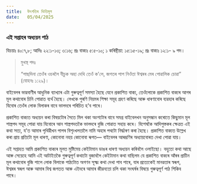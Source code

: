 ```yaml
---
title:  উৎপত্তিৰ ভিত্তিমূল
date:   05/04/2025
---
```


### এই সপ্তাহৰ অধ্যয়ন পাঠ

যিচয়াঃ ৪০:৭,৮; আদিঃ ২২:১-১৩; ৩:১৬; প্রঃ বাক্যঃ ৫:৫-১০; ১ কৰিন্থীয়া: ১৫:১৫-১৯; প্রঃ বাক্যঃ ১২:১- ৯ পদ।

> <p>মুখস্থ পদঃ</p>
> “পাছদিনা তেওঁৰ ওচৰলৈ যীচুক অহা দেখি তেওঁ ক'লে, জগতৰ পাপ নিওঁতা ঈশ্বৰৰ মেৰ পোৱালিক চোৱা” (যোহনঃ ১:২৯)।

বাইবেলৰ ভাৱবাণীৰ আধুনিক ব্যাখ্যাৰ এটা গুৰুত্বপূৰ্ণ সমস্যা হৈছে যেনে প্রকাশিত বাক্য, তেওঁলোকে প্রকাশিত বাক্যৰ আগৰ মূল কথাবোৰ চিনি পোৱাত ব্যর্থ হৈছে। লেখকে পুৰণি নিয়মৰ শিক্ষা সমূহ গ্ৰহণ কৰিছে আৰু ধাৰণাবোৰ ব্যৱহাৰ কৰিছে যিবোৰ তেওঁৰ লোক বিলাকৰ বাবে ভালদৰে পৰিচিত হ'ব পাৰে।

প্রকাশিত বাক্যত অধ্যয়ন কৰা বিষয়টোৰ সৈতে মিল থকা অংশটোৰ বাবে সমগ্র বাইবেলখন অনুসন্ধান কৰোতে কিছুমান মূল শাস্ত্রপদ সমূহ পোৱা যায় যিবোৰে আন শাস্ত্ৰপদতকৈ ভালদৰে বুজি পোৱাত সহায় কৰে। বিশেষকৈ আদিপুস্তকৰ ক্ষেত্ৰত এই কথা সত্য, য'ত আমাৰ পৃথিৱীখন পাপৰ বিশৃংখলতালৈ নামি অহাৰ পথটো নিৰ্দ্ধাৰণ কৰা হৈছে। প্রকাশিত বাক্যত উল্লেখ কৰা প্ৰায় প্ৰতিটো মূল ধাৰণা, কোনোবা নহয় কোনোবা ৰূপত— বাইবেলৰ আৰম্ভণিৰ অধ্যায়বোৰত দেখা পোৱা যায়।

এই সপ্তাহত আমি প্রকাশিত বাক্যৰ মূলত মুষ্টিমেয় কেইটামান ডাঙৰ ধাৰণা অধ্যয়ন কৰিবলৈ ওলাইছো। বহুতো কথা আছে আৰু সেয়েহে আমি এই আটাইতকৈ গুৰুত্বপূৰ্ণ কথাটো বুজাবলৈ কেইটামান কথা বাছিলম যে প্রকাশিত বাক্যৰ আঁৰৰ প্রাচীন মূল কথাবোৰ বুজি পালে লোক বিলাকে পাঠটোত অগণন সূক্ষ্ম কথা দেখা পাব পাৰে, যাৰ প্ৰত্যেকেই মানৱতাৰ স্বৰূপ, ঈশ্বৰৰ স্বৰূপ আৰু আমাৰ বিশ্ব জগতত আৰু এইদৰে আমাৰ জীৱনতো চলি থকা সংঘৰ্ষৰ বিষয়ে গুৰুত্বপূৰ্ণ পাঠ শিকিব পাৰে।